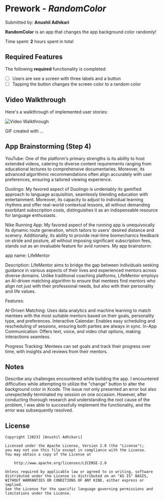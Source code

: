 # Prework - *RandomColor*

Submitted by: **Anushil Adhikari**

**RandomColor** is an app that changes the app background color randomly!

Time spent: **2** hours spent in total

## Required Features

The following **required** functionality is completed:

- [ ] Users are see a screen with three labels and a button
- [ ] Tapping the button changes the screen color to a random color
 
## Video Walkthrough

Here's a walkthrough of implemented user stories:

<img src='http://i.imgur.com/link/to/your/gif/file.gif' title='Video Walkthrough' width='' alt='Video Walkthrough' />

<!-- Replace this with whatever GIF tool you used! -->
GIF created with ...  
<!-- Recommended tools:
[Kap](https://getkap.co/) for macOS
[ScreenToGif](https://www.screentogif.com/) for Windows
[peek](https://github.com/phw/peek) for Linux. -->

## App Brainstorming (Step 4)

YouTube: One of the platform's primary strengths is its ability to host extended videos, catering to diverse content requirements ranging from educational lectures to comprehensive documentaries. Moreover, its advanced algorithmic recommendations often align accurately with user preferences, ensuring a tailored viewing experience. 

Duolingo: My favored aspect of Duolingo is undeniably its gamified approach to language acquisition, seamlessly blending education with entertainment. Moreover, its capacity to adjust to individual learning rhythms and offer real-world contextual lessons, all without demanding exorbitant subscription costs, distinguishes it as an indispensable resource for language enthusiasts.

Nike Running App: My favored aspect of the running app is unequivocally its dynamic route generation, which tailors to users' desired distance and scenery. Additionally, its ability to provide real-time biomechanics feedback on stride and posture, all without imposing significant subscription fees, stands out as an invaluable feature for avid runners.
My app brainstorm:

app name: LifeMentor

Description: LifeMentor aims to bridge the gap between individuals seeking guidance in various aspects of their lives and experienced mentors across diverse domains. Unlike traditional coaching platforms, LifeMentor employs an AI-driven matching algorithm to ensure that mentees find mentors who align not just with their professional needs, but also with their personality and life values.

Features:

AI-Driven Matching: Uses data analytics and machine learning to match mentees with the most suitable mentors based on their goals, personality type, and preferences.
Interactive Calendar: Enables easy scheduling and rescheduling of sessions, ensuring both parties are always in sync.
In-App Communication: Offers text, voice, and video chat options, making interactions seamless.

Progress Tracking: Mentees can set goals and track their progress over time, with insights and reviews from their mentors.

## Notes

Describe any challenges encountered while building the app.
I encountered difficulties while attempting to utilize the "change" button to alter the background color in Xcode. The issue not only presented an error but also unexpectedly terminated my session on one occasion. However, after conducting thorough research and understanding the root cause of the problem, I was able to successfully implement the functionality, and the error was subsequently resolved.

## License

    Copyright [2023] [Anushil Adhikari]

    Licensed under the Apache License, Version 2.0 (the "License");
    you may not use this file except in compliance with the License.
    You may obtain a copy of the License at

        http://www.apache.org/licenses/LICENSE-2.0

    Unless required by applicable law or agreed to in writing, software
    distributed under the License is distributed on an "AS IS" BASIS,
    WITHOUT WARRANTIES OR CONDITIONS OF ANY KIND, either express or implied.
    See the License for the specific language governing permissions and
    limitations under the License.
